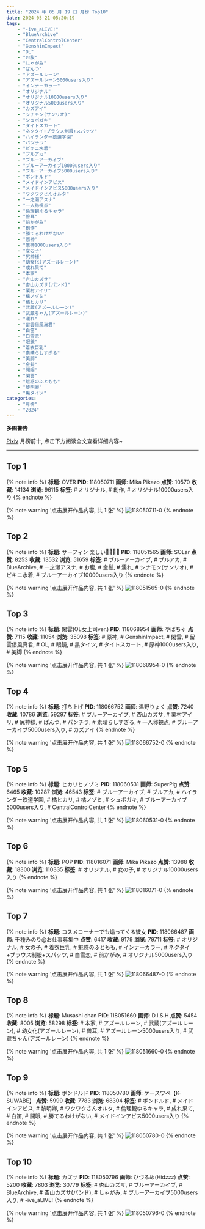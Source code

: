 ```yaml
---
title: "2024 年 05 月 19 日 月榜 Top10"
date: 2024-05-21 05:20:19
tags:
    - "-ive_aLIVE!"
    - "BlueArchive"
    - "CentralControlCenter"
    - "GenshinImpact"
    - "OL"
    - "お腹"
    - "しゃがみ"
    - "ぱんつ"
    - "アズールレーン"
    - "アズールレーン5000users入り"
    - "インナーカラー"
    - "オリジナル"
    - "オリジナル10000users入り"
    - "オリジナル5000users入り"
    - "カズアイ"
    - "シナモン(サンリオ)"
    - "シュポガキ"
    - "タイトスカート"
    - "ネクタイ+ブラウス制服+スパッツ"
    - "ハイランダー鉄道学園"
    - "パンチラ"
    - "ビキニ水着"
    - "ブルアカ"
    - "ブルーアーカイブ"
    - "ブルーアーカイブ10000users入り"
    - "ブルーアーカイブ5000users入り"
    - "ボンドルド"
    - "メイドインアビス"
    - "メイドインアビス5000users入り"
    - "ワクワクさんオルタ"
    - "一之瀬アスナ"
    - "一人称視点"
    - "倫理観ゆるキャラ"
    - "兽耳"
    - "前かがみ"
    - "創作"
    - "勝てるわけがない"
    - "原神"
    - "原神1000users入り"
    - "女の子"
    - "尻神様"
    - "幼女化(アズールレーン)"
    - "成れ果て"
    - "本家"
    - "杏山カズサ"
    - "杏山カズサ(バンド)"
    - "栗村アイリ"
    - "橘ノゾミ"
    - "橘ヒカリ"
    - "武蔵(アズールレーン)"
    - "武蔵ちゃん(アズールレーン)"
    - "濡れ"
    - "留雲借風真君"
    - "白笛"
    - "白雪恋"
    - "眼鏡"
    - "着衣巨乳"
    - "素晴らしすぎる"
    - "美脚"
    - "金髪"
    - "開眼"
    - "閑雲"
    - "魅惑のふともも"
    - "黎明卿"
    - "黒タイツ"
categories:
    - "月榜"
    - "2024"
---
```


<i class="fa fa-triangle-exclamation"></i>**多图警告**<i class="fa fa-triangle-exclamation"></i>

[Pixiv](https://www.pixiv.net/) 月榜前十, 点击下方阅读全文查看详细内容~

<!-- more -->

---

## Top 1

{% note info %}
**标题**: OVER
**PID**: 118050711 **画师**: Mika Pikazo
**点赞**: 10570 **收藏**: 14134 **浏览**: 96115
**标签**: # オリジナル, # 創作, # オリジナル10000users入り
{% endnote %}

{% note warning '点击展开作品内容, 共 **1** 张' %}
![118050711-0](https://i.pixiv.re/img-original/img/2024/04/22/00/00/06/118050711_p0.png)
{% endnote %}

## Top 2

{% note info %}
**标题**: サーフィン 楽しい🏄‍♀️🏄‍♀️
**PID**: 118051565 **画师**: SOLar
**点赞**: 8253 **收藏**: 13532 **浏览**: 51659
**标签**: # ブルーアーカイブ, # ブルアカ, # BlueArchive, # 一之瀬アスナ, # お腹, # 金髪, # 濡れ, # シナモン(サンリオ), # ビキニ水着, # ブルーアーカイブ10000users入り
{% endnote %}

{% note warning '点击展开作品内容, 共 **1** 张' %}
![118051565-0](https://i.pixiv.re/img-original/img/2024/04/22/00/13/34/118051565_p0.png)
{% endnote %}

## Top 3

{% note info %}
**标题**: 閑雲(OL女上司ver.)
**PID**: 118068954 **画师**: やばちゃ
**点赞**: 7115 **收藏**: 11054 **浏览**: 35098
**标签**: # 原神, # GenshinImpact, # 閑雲, # 留雲借風真君, # OL, # 眼鏡, # 黒タイツ, # タイトスカート, # 原神1000users入り, # 美脚
{% endnote %}

{% note warning '点击展开作品内容, 共 **1** 张' %}
![118068954-0](https://i.pixiv.re/img-original/img/2024/04/22/19/00/44/118068954_p0.png)
{% endnote %}

## Top 4

{% note info %}
**标题**: 打ち上げ
**PID**: 118066752 **画师**: 温野りょく
**点赞**: 7240 **收藏**: 10786 **浏览**: 59297
**标签**: # ブルーアーカイブ, # 杏山カズサ, # 栗村アイリ, # 尻神様, # ぱんつ, # パンチラ, # 素晴らしすぎる, # 一人称視点, # ブルーアーカイブ5000users入り, # カズアイ
{% endnote %}

{% note warning '点击展开作品内容, 共 **1** 张' %}
![118066752-0](https://i.pixiv.re/img-original/img/2024/04/22/17/26/34/118066752_p0.png)
{% endnote %}

## Top 5

{% note info %}
**标题**: ヒカリとノゾミ
**PID**: 118060531 **画师**: SuperPig
**点赞**: 6465 **收藏**: 10287 **浏览**: 46543
**标签**: # ブルーアーカイブ, # ブルアカ, # ハイランダー鉄道学園, # 橘ヒカリ, # 橘ノゾミ, # シュポガキ, # ブルーアーカイブ5000users入り, # CentralControlCenter
{% endnote %}

{% note warning '点击展开作品内容, 共 **1** 张' %}
![118060531-0](https://i.pixiv.re/img-original/img/2024/04/22/10/30/02/118060531_p0.png)
{% endnote %}

## Top 6

{% note info %}
**标题**: POP
**PID**: 118016071 **画师**: Mika Pikazo
**点赞**: 13988 **收藏**: 18300 **浏览**: 110335
**标签**: # オリジナル, # 女の子, # オリジナル10000users入り
{% endnote %}

{% note warning '点击展开作品内容, 共 **1** 张' %}
![118016071-0](https://i.pixiv.re/img-original/img/2024/04/21/00/00/14/118016071_p0.png)
{% endnote %}

## Top 7

{% note info %}
**标题**: コスメコーナーでも煽ってくる彼女
**PID**: 118066487 **画师**: 千種みのり@お仕事募集中
**点赞**: 6417 **收藏**: 9179 **浏览**: 79711
**标签**: # オリジナル, # 女の子, # 着衣巨乳, # 魅惑のふともも, # インナーカラー, # ネクタイ+ブラウス制服+スパッツ, # 白雪恋, # 前かがみ, # オリジナル5000users入り
{% endnote %}

{% note warning '点击展开作品内容, 共 **1** 张' %}
![118066487-0](https://i.pixiv.re/img-original/img/2024/04/22/17/14/02/118066487_p0.jpg)
{% endnote %}

## Top 8

{% note info %}
**标题**: Musashi chan
**PID**: 118051660 **画师**: D.I.S.H
**点赞**: 5454 **收藏**: 8005 **浏览**: 58298
**标签**: # 本家, # アズールレーン, # 武蔵(アズールレーン), # 幼女化(アズールレーン), # 兽耳, # アズールレーン5000users入り, # 武蔵ちゃん(アズールレーン)
{% endnote %}

{% note warning '点击展开作品内容, 共 **1** 张' %}
![118051660-0](https://i.pixiv.re/img-original/img/2024/04/22/00/15/55/118051660_p0.jpg)
{% endnote %}

## Top 9

{% note info %}
**标题**: ボンドルド
**PID**: 118050780 **画师**: ケースワベ【K-SUWABE】
**点赞**: 5999 **收藏**: 7783 **浏览**: 68304
**标签**: # ボンドルド, # メイドインアビス, # 黎明卿, # ワクワクさんオルタ, # 倫理観ゆるキャラ, # 成れ果て, # 白笛, # 開眼, # 勝てるわけがない, # メイドインアビス5000users入り
{% endnote %}

{% note warning '点击展开作品内容, 共 **1** 张' %}
![118050780-0](https://i.pixiv.re/img-original/img/2024/04/22/00/00/17/118050780_p0.jpg)
{% endnote %}

## Top 10

{% note info %}
**标题**: カズサ
**PID**: 118050796 **画师**: ひづるめ(Hidzzz)
**点赞**: 5200 **收藏**: 7803 **浏览**: 30779
**标签**: # 杏山カズサ, # ブルーアーカイブ, # BlueArchive, # 杏山カズサ(バンド), # しゃがみ, # ブルーアーカイブ5000users入り, # -ive_aLIVE!
{% endnote %}

{% note warning '点击展开作品内容, 共 **1** 张' %}
![118050796-0](https://i.pixiv.re/img-original/img/2024/04/22/00/00/20/118050796_p0.jpg)
{% endnote %}
